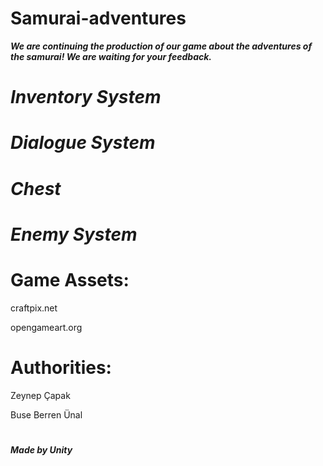 # Samurai-adventures
<b><i> We are continuing the production of our game about the adventures of the samurai! We are waiting for your feedback. </i></b>
# <i> Inventory System </i>


# <i> Dialogue System </i>

# <i> Chest </i>


# <i> Enemy System </i>

# Game Assets: 

craftpix.net

opengameart.org

# Authorities:

Zeynep Çapak

Buse Berren Ünal

# 
<b><i> Made by Unity </i></b>







